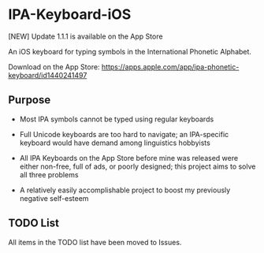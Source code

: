 # IPA-Keyboard-iOS

[NEW] Update 1.1.1 is available on the App Store

An iOS keyboard for typing symbols in the International Phonetic Alphabet. 

Download on the App Store: https://apps.apple.com/app/ipa-phonetic-keyboard/id1440241497

## Purpose

- Most IPA symbols cannot be typed using regular keyboards

- Full Unicode keyboards are too hard to navigate; an IPA-specific keyboard would have demand among linguistics hobbyists

- All IPA Keyboards on the App Store before mine was released were either non-free, full of ads, or poorly designed; this project aims to solve all three problems

- A relatively easily accomplishable project to boost my previously negative self-esteem

## TODO List

All items in the TODO list have been moved to Issues.
